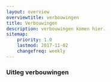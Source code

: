 ```yaml
---
layout: overview
overviewtitle: verbouwingen
title: Verbouwingen
description: verbouwingen komen hier.
sitemap:
    priority: 1.0
    lastmod: 2017-11-02
    changefreq: weekly
---
```

### Uitleg verbouwingen
